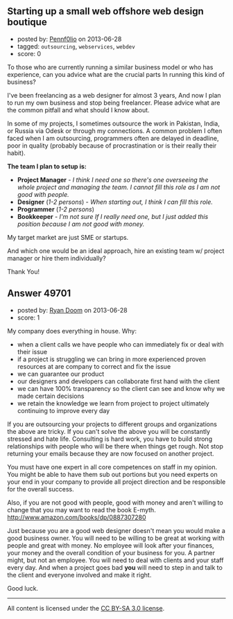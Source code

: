 ## Starting up a small web offshore web design boutique

- posted by: [Pennf0lio](https://stackexchange.com/users/-1/16793-pennf0lio) on 2013-06-28
- tagged: `outsourcing`, `webservices`, `webdev`
- score: 0

To those who are currently running a similar business model or who has experience, can you advice what are the crucial parts In running this kind of business?

I've been freelancing as a web designer for almost 3 years, And now I plan to run my own business and stop being freelancer. Please advice what are the common pitfall and what should I know about.

In some of my projects, I sometimes outsource the work in Pakistan, India, or Russia via Odesk or through my connections. A common problem I often faced when I am outsourcing, programmers often are delayed in deadline, poor in quality (probably because of procrastination or is their really their habit).

**The team I plan to setup is:**

 - **Project Manager** - *I think I need one so there's one overseeing the whole project and managing the team. I cannot fill this role as I am not good with people.*
 - **Designer** (*1-2 persons*) - *When starting out, I think I can fill this role.*
 - **Programmer** (*1-2 persons*) 
 - **Bookkeeper** - *I'm not sure If I really need one, but I just added this position because I am not good with money.*

My target market are just SME or startups.

And which one would be an ideal approach, hire an existing team w/ project manager or hire them individually? 

Thank You!


## Answer 49701

- posted by: [Ryan Doom](https://stackexchange.com/users/-1/5655-ryan-doom) on 2013-06-28
- score: 1

My company does everything in house. 
Why:

- when a client calls we have people who can immediately fix or deal with their issue
- if a project is struggling we can bring in more experienced proven resources at are company to correct and fix the issue
- we can guarantee our product
- our designers and developers can collaborate first hand with the client
- we can have 100% transparency so the client can see and know why we made certain decisions
- we retain the knowledge we learn from project to project ultimately continuing to improve every day

If you are outsourcing your projects to different groups and organizations the above are tricky. If you can't solve the above you will be constantly stressed and hate life. Consulting is hard work, you have to build strong relationships with people who will be there when things get rough. Not stop returning your emails because they are now focused on another project.

You must have one expert in all core competences on staff in my opinion. 
You might be able to have them sub out portions but you need experts on your end in your company to provide all project direction and be responsible for the overall success. 

Also, if you are not good with people, good with money and aren't willing to change that you may want to read the book E-myth.
http://www.amazon.com/books/dp/0887307280

Just because you are a good web designer doesn't mean you would make a good business owner. You will need to be willing to be great at working with people and great with money. No employee will look after your finances, your money and the overall condition of your business for you. A partner might, but not an employee.  You will need to deal with clients and your staff every day. And when a project goes bad **you** will need to step in and talk to the client and everyone involved and make it right.

Good luck.



---

All content is licensed under the [CC BY-SA 3.0 license](https://creativecommons.org/licenses/by-sa/3.0/).
